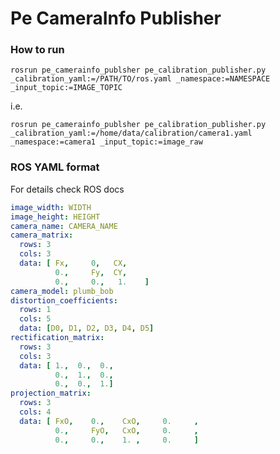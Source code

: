 # Pe CameraInfo Publisher

### How to run

`rosrun pe_camerainfo_publsher pe_calibration_publisher.py _calibration_yaml:=/PATH/TO/ros.yaml _namespace:=NAMESPACE _input_topic:=IMAGE_TOPIC`

i.e.

`rosrun pe_camerainfo_publsher pe_calibration_publisher.py _calibration_yaml:=/home/data/calibration/camera1.yaml _namespace:=camera1 _input_topic:=image_raw`


### ROS YAML format

For details check ROS docs

```yaml
image_width: WIDTH
image_height: HEIGHT
camera_name: CAMERA_NAME
camera_matrix:
  rows: 3
  cols: 3
  data: [ Fx,     0,   CX,
          0.,     Fy,  CY,
          0.,     0.,   1.    ]
camera_model: plumb_bob
distortion_coefficients:
  rows: 1
  cols: 5
  data: [D0, D1, D2, D3, D4, D5]
rectification_matrix:
  rows: 3
  cols: 3
  data: [ 1.,  0.,  0.,
          0.,  1.,  0.,
          0.,  0.,  1.]
projection_matrix:
  rows: 3
  cols: 4
  data: [ FxO,    0.,    CxO,     0.     ,
          0.,     FyO,   CxO,     0.     ,
          0.,     0.,    1. ,     0.     ]
```
